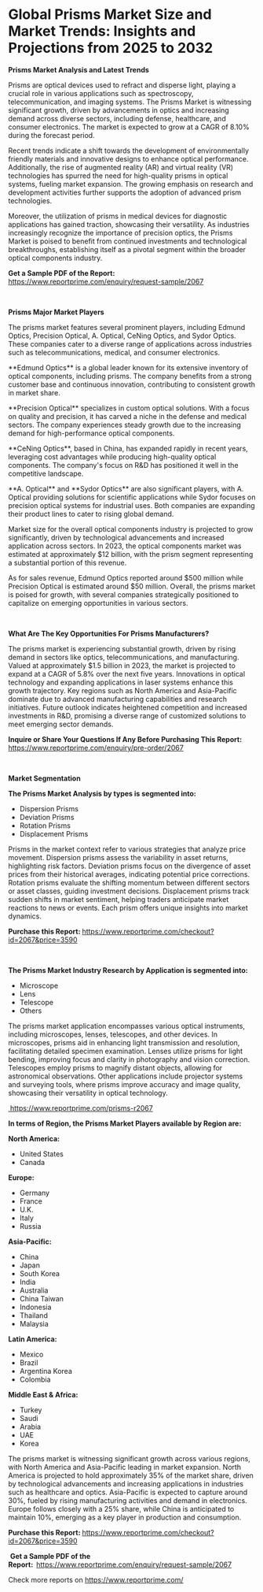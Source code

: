 <p><h1>Global Prisms Market Size and Market Trends: Insights and Projections from 2025 to 2032</h1></p><p><strong>Prisms Market Analysis and Latest Trends</strong></p>
<p><p>Prisms are optical devices used to refract and disperse light, playing a crucial role in various applications such as spectroscopy, telecommunication, and imaging systems. The Prisms Market is witnessing significant growth, driven by advancements in optics and increasing demand across diverse sectors, including defense, healthcare, and consumer electronics. The market is expected to grow at a CAGR of 8.10% during the forecast period.</p><p>Recent trends indicate a shift towards the development of environmentally friendly materials and innovative designs to enhance optical performance. Additionally, the rise of augmented reality (AR) and virtual reality (VR) technologies has spurred the need for high-quality prisms in optical systems, fueling market expansion. The growing emphasis on research and development activities further supports the adoption of advanced prism technologies.</p><p>Moreover, the utilization of prisms in medical devices for diagnostic applications has gained traction, showcasing their versatility. As industries increasingly recognize the importance of precision optics, the Prisms Market is poised to benefit from continued investments and technological breakthroughs, establishing itself as a pivotal segment within the broader optical components industry.</p></p>
<p><strong>Get a Sample PDF of the Report:&nbsp;</strong> <a href="https://www.reportprime.com/enquiry/request-sample/2067?utm_campaign=2337&utm_medium=2&utm_source=Github&utm_content=ia&utm_term=18032025&utm_id=prisms">https://www.reportprime.com/enquiry/request-sample/2067</a></p>
<p>&nbsp;</p>
<p><strong>Prisms Major Market Players</strong></p>
<p><p>The prisms market features several prominent players, including Edmund Optics, Precision Optical, A. Optical, CeNing Optics, and Sydor Optics. These companies cater to a diverse range of applications across industries such as telecommunications, medical, and consumer electronics.</p><p>**Edmund Optics** is a global leader known for its extensive inventory of optical components, including prisms. The company benefits from a strong customer base and continuous innovation, contributing to consistent growth in market share.</p><p>**Precision Optical** specializes in custom optical solutions. With a focus on quality and precision, it has carved a niche in the defense and medical sectors. The company experiences steady growth due to the increasing demand for high-performance optical components.</p><p>**CeNing Optics**, based in China, has expanded rapidly in recent years, leveraging cost advantages while producing high-quality optical components. The company's focus on R&D has positioned it well in the competitive landscape.</p><p>**A. Optical** and **Sydor Optics** are also significant players, with A. Optical providing solutions for scientific applications while Sydor focuses on precision optical systems for industrial uses. Both companies are expanding their product lines to cater to rising global demand.</p><p>Market size for the overall optical components industry is projected to grow significantly, driven by technological advancements and increased application across sectors. In 2023, the optical components market was estimated at approximately $12 billion, with the prism segment representing a substantial portion of this revenue. </p><p>As for sales revenue, Edmund Optics reported around $500 million while Precision Optical is estimated around $50 million. Overall, the prisms market is poised for growth, with several companies strategically positioned to capitalize on emerging opportunities in various sectors.</p></p>
<p>&nbsp;</p>
<p><strong>What Are The Key Opportunities For Prisms Manufacturers?</strong></p>
<p><p>The prisms market is experiencing substantial growth, driven by rising demand in sectors like optics, telecommunications, and manufacturing. Valued at approximately $1.5 billion in 2023, the market is projected to expand at a CAGR of 5.8% over the next five years. Innovations in optical technology and expanding applications in laser systems enhance this growth trajectory. Key regions such as North America and Asia-Pacific dominate due to advanced manufacturing capabilities and research initiatives. Future outlook indicates heightened competition and increased investments in R&D, promising a diverse range of customized solutions to meet emerging sector demands.</p></p>
<p><strong>Inquire or Share Your Questions If Any Before Purchasing This Report:</strong> <a href="https://www.reportprime.com/enquiry/pre-order/2067?utm_campaign=2337&utm_medium=2&utm_source=Github&utm_content=ia&utm_term=18032025&utm_id=prisms">https://www.reportprime.com/enquiry/pre-order/2067</a></p>
<p>&nbsp;</p>
<p><strong>Market Segmentation</strong></p>
<p><strong>The Prisms Market Analysis by types is segmented into:</strong></p>
<p><ul><li>Dispersion Prisms</li><li>Deviation Prisms</li><li>Rotation Prisms</li><li>Displacement Prisms</li></ul></p>
<p><p>Prisms in the market context refer to various strategies that analyze price movement. Dispersion prisms assess the variability in asset returns, highlighting risk factors. Deviation prisms focus on the divergence of asset prices from their historical averages, indicating potential price corrections. Rotation prisms evaluate the shifting momentum between different sectors or asset classes, guiding investment decisions. Displacement prisms track sudden shifts in market sentiment, helping traders anticipate market reactions to news or events. Each prism offers unique insights into market dynamics.</p></p>
<p><strong>Purchase this Report:&nbsp;</strong><a href="https://www.reportprime.com/checkout?id=2067&price=3590&utm_campaign=2337&utm_medium=2&utm_source=Github&utm_content=ia&utm_term=18032025&utm_id=prisms">https://www.reportprime.com/checkout?id=2067&price=3590</a></p>
<p>&nbsp;</p>
<p><strong>The Prisms Market Industry Research by Application is segmented into:</strong></p>
<p><ul><li>Microscope</li><li>Lens</li><li>Telescope</li><li>Others</li></ul></p>
<p><p>The prisms market application encompasses various optical instruments, including microscopes, lenses, telescopes, and other devices. In microscopes, prisms aid in enhancing light transmission and resolution, facilitating detailed specimen examination. Lenses utilize prisms for light bending, improving focus and clarity in photography and vision correction. Telescopes employ prisms to magnify distant objects, allowing for astronomical observations. Other applications include projector systems and surveying tools, where prisms improve accuracy and image quality, showcasing their versatility in optical technology.</p></p>
<p><a href="https://www.reportprime.com/prisms-r2067?utm_campaign=2337&utm_medium=2&utm_source=Github&utm_content=ia&utm_term=18032025&utm_id=prisms">&nbsp;https://www.reportprime.com/prisms-r2067</a></p>
<p><strong>In terms of Region, the Prisms Market Players available by Region are:</strong></p>
<p>
    <p> <strong> North America: </strong>
        <ul>
            <li>United States</li>
            <li>Canada</li>
        </ul>
        </p> 
    <p> <strong> Europe: </strong>
        <ul>
            <li>Germany</li>
            <li>France</li>
            <li>U.K.</li>
            <li>Italy</li>
            <li>Russia</li>
        </ul>
        </p> 
    <p> <strong> Asia-Pacific: </strong>
        <ul>
            <li>China</li>
            <li>Japan</li>
            <li>South Korea</li>
            <li>India</li>
            <li>Australia</li>
            <li>China Taiwan</li>
            <li>Indonesia</li>
            <li>Thailand</li>
            <li>Malaysia</li>
        </ul>
        </p> 
    <p> <strong> Latin America: </strong>
        <ul>
            <li>Mexico</li>
            <li>Brazil</li>
            <li>Argentina Korea</li>
            <li>Colombia</li>
        </ul>
        </p> 
    <p> <strong> Middle East & Africa: </strong>
        <ul>
            <li>Turkey</li>
            <li>Saudi</li>
            <li>Arabia</li>
            <li>UAE</li>
            <li>Korea</li>
        </ul>
    </p>
    </p>
<p><p>The prisms market is witnessing significant growth across various regions, with North America and Asia-Pacific leading in market expansion. North America is projected to hold approximately 35% of the market share, driven by technological advancements and increasing applications in industries such as healthcare and optics. Asia-Pacific is expected to capture around 30%, fueled by rising manufacturing activities and demand in electronics. Europe follows closely with a 25% share, while China is anticipated to maintain 10%, emerging as a key player in production and consumption.</p></p>
<p><strong>Purchase this Report: </strong><a href="https://www.reportprime.com/checkout?id=2067&price=3590&utm_campaign=2337&utm_medium=2&utm_source=Github&utm_content=ia&utm_term=18032025&utm_id=prisms">https://www.reportprime.com/checkout?id=2067&price=3590</a></p>
<p>&nbsp;<strong>Get a Sample PDF of the Report:&nbsp;&nbsp;</strong><a href="https://www.reportprime.com/enquiry/request-sample/2067?utm_campaign=2337&utm_medium=2&utm_source=Github&utm_content=ia&utm_term=18032025&utm_id=prisms">https://www.reportprime.com/enquiry/request-sample/2067</a></p>
<p><strong></strong></p>
<p>Check more reports on <a href="https://www.reportprime.com/?utm_campaign=2337&utm_medium=2&utm_source=Github&utm_content=ia&utm_term=18032025&utm_id=prisms">https://www.reportprime.com/</a></p>